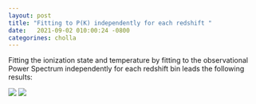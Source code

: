 ```yaml
---
layout: post
title: "Fitting to P(K) independently for each redshift "
date:   2021-09-02 010:00:24 -0800
categorines: cholla
---
```



Fitting the ionization state and temperature by fitting to the observational Power Spectrum independently for each redshift bin leads the following results:


<img src="{{ site.url }}assets/images/flux_fit_redshift.png"> 


<img src="{{ site.url }}assets/images/flux_ps_difference.png"> 
